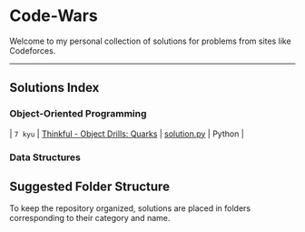 # Code-Wars

Welcome to my personal collection of solutions for problems from sites like Codeforces.

---

## Solutions Index

### Object-Oriented Programming

| `7 kyu` | [Thinkful - Object Drills: Quarks](https://www.codewars.com/kata/5882b052bdeafec15e0000e6) | [solution.py](./Object-Oriented/Quarks/) | Python |

### Data Structures


## Suggested Folder Structure

To keep the repository organized, solutions are placed in folders corresponding to their category and name.

